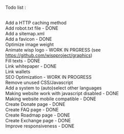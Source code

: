 Todo list : <br />
<br />

Add a HTTP caching method <br />
Add robot.txt file - DONE<br />
Add a sitemap.xml <br />
Add a favicon - DONE<br />
Optimize image weight <br />
Animate wisp logo - WORK IN PRGRESS (see https://github.com/wispproject/graphics)<br />
Fill texts - DONE<br />
Link whitepaper - DONE <br />
Link wallets <br />
SEO Optimization - WORK IN PROGRESS<br />
Remove unused CSS/Javascript <br />
Add a system to (auto)select other languages <br />
Making website work with javascript disabled - DONE<br />
Making website mobile compatible - DONE <br />
Create Donate page - DONE <br />
Create FAQ page - DONE <br />
Create Roadmap page - DONE <br />
Create Exchange page - DONE <br />
Improve responsiveness - DONE <br />

